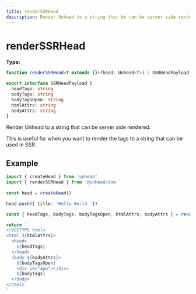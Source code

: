 ```yaml
---
title: renderSSRHead
description: Render Unhead to a string that be can be server side rendered.
---
```


# renderSSRHead

**Type:**

```ts
function renderSSRHead<T extends {}>(head: Unhead<T>) : SSRHeadPayload
```

```ts
export interface SSRHeadPayload {
  headTags: string
  bodyTags: string
  bodyTagsOpen: string
  htmlAttrs: string
  bodyAttrs: string
}
```

Render Unhead to a string that can be server side rendered.

This is useful for when you want to render the tags to a string that can be used in SSR.

## Example

```ts
import { createHead } from 'unhead'
import { renderSSRHead } from '@unhead/dom'
  
const head = createHead()

head.push({ title: 'Hello World '})

const { headTags, bodyTags, bodyTagsOpen, htmlAttrs, bodyAttrs } = renderSSRHead(head)

return `
<!DOCTYPE html>
<html ${htmlAttrs}>
  <head>
    ${headTags}
  </head>
  <body ${bodyAttrs}>
    ${bodyTagsOpen}
    <div id="app"></div>
    ${bodyTags}
  </body>
</html>
`
